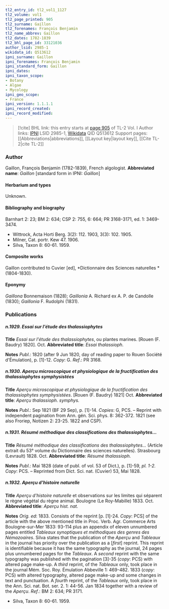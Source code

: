 ```yaml
---
tl2_entry_id: tl2_vol1_1127
tl2_volume: vol1
tl2_page_printed: 905
tl2_surname: Gaillon
tl2_forenames: François Benjamin
tl2_name_abbrev: Gaillon
tl2_dates: 1782-1839
tl2_bhl_page_id: 33121036
author_lsid: 2985-1
wikidata_id: Q513612
ipni_surname: Gaillon
ipni_forenames: François Benjamin
ipni_standard_form: Gaillon
ipni_dates: 
ipni_taxon_scope: 
- Botany
- Algae
- Mycology
ipni_geo_scope: 
- France
ipni_version: 1.1.1.1
ipni_record_created: 
ipni_record_modified:
---
```


> [!cite] BHL link: this entry starts at [page 905](https://www.biodiversitylibrary.org/page/33121036) of TL-2 Vol. I
> Author links: [IPNI](https://www.ipni.org/a/2985-1) LSID 2985-1, [Wikidata](https://www.wikidata.org/wiki/Q513612) QID Q513612
> Support pages: [[Abbreviations|abbreviations]], [[Layout key|layout key]], [[Cite TL-2|cite TL-2]]

### Author

Gaillon, François Benjamin (1782-1839), French algologist. 
**Abbreviated name**: *Gaillon* \[standard form in IPNI: *Gaillon*\]

#### Herbarium and types

Unknown.

#### Bibliography and biography

Barnhart 2: 23; BM 2: 634; CSP 2: 755, 6: 664; PR 3168-3171, ed. 1: 3469-3474.
- Wittrock, Acta Horti Berg. 3(2): 112. 1903, 3(3): 102. 1905.
- Milner, Cat. portr. Kew 47. 1906.
- Silva, Taxon 8: 60-61. 1959.

#### Composite works

Gaillon contributed to Cuvier \[ed\], *Dictionnaire des Sciences naturelles *(1804-1830).

#### Eponymy

*Gaillona* Bonnemaison (1828); *Gaillonia* A. Richard ex A. P. de Candolle (1830); *Gaillonia* F. Rudolphi (1831).

### Publications

##### n.1929. Essai sur l'étude des thalassiophytes

**Title**
*Essai sur l'étude des thalassiophytes*, ou plantes marines. \[Rouen (F. Baudry) 1820\]. Oct.
**Abbreviated title**: *Essai thalassioph.*

**Notes**
*Publ*.: 1820 (after 9 Jun 1820, day of reading paper to Rouen Société d'Émulation), p. \[1\]-12. *Copy*: G.
*Ref*.: PR 3168.

##### n.1930. Aperçu microscopique et physiologique de la fructification des thalassiophytes symphysistées

**Title**
*Aperçu microscopique et physiologique de la fructification des thalassiophytes symphysistées*. \[Rouen (F. Baudry) 1821\] Oct.
**Abbreviated title**: *Aperçu thalassioph. symphys.*

**Notes**
*Publ*.: Sep 1821 (BF 29 Sep), p. \[1\]-14. *Copies*: G, PCS. – Reprint with independent pagination from Ann. gén. Sci. phys. 8: 362-372. 1821 (see also Froriep, Notizen 2: 23-25. 1822 and CSP).

##### n.1931. Résumé méthodique des classifications des thalassiophytes...

**Title**
*Résumé méthodique des classifications des thalassiophytes...* (Article extrait du 53° volume du Dictionnaire des sciences naturelles). Strasbourg (Levrault) 1828. Oct.
**Abbreviated title**: *Résumé thalassioph.*

**Notes**
*Publ*.: Mai 1828 (date of publ. of vol. 53 of Dict.), p. \[1\]-59, *pl. 1-2. Copy*: PCS. – Reprinted from Dict. Sci. nat. (Cuvier) 53, Mai 1828.

##### n.1932. Aperçu d'histoire naturelle

**Title**
*Aperçu d'histoire naturelle* et observations sur les limites qui séparent le règne végétal du règne animal. Boulogne (Le Roy-Mabille) 1833. Oct.
**Abbreviated title**: *Aperçu hist. nat.*

**Notes**
*Orig. ed*: 1833. Consists of the reprint \[p. \[1\]-24. *Copy*: PCS\] of the article with the above mentioned title in Proc. Verb. Agr. Commerce Arts Boulogne-sur-Mer 1833: 93-114 plus an appendix of eleven unnumbered pages entitled *Tableaux synoptiques et méthodiques des genres des Némazoaires*. Silva states that the publication of the *Aperçu* and *Tableaux* in the journal has priority over the publication as a \[*first*\] reprint. This reprint is identifiable because it has the same typography as the journal, 24 pages plus unnumbered pages for the *Tableaux*.
A *second* reprint with the same typography was published with the pagination \[3\]-35 (*copy*: PCS) with altered page make-up.
A *third* reprint, of the *Tableaux* only, took place in the journal Mém. Soc. Roy. Émulation Abbeville 1: 469-482. 1833 (*copy*: PCS) with altered typography, altered page make-up and some changes in text and punctuation.
A *fourth* reprint, of the *Tableaux* only, took place in the Ann. Sci. nat. Bot. ser. 2. 1: 44-56. Jan 1834 together with a review of the *Aperçu*.
*Ref*.: BM 2: 634; PR 3171.
- Silva, Taxon 8: 60-61. 1959.

